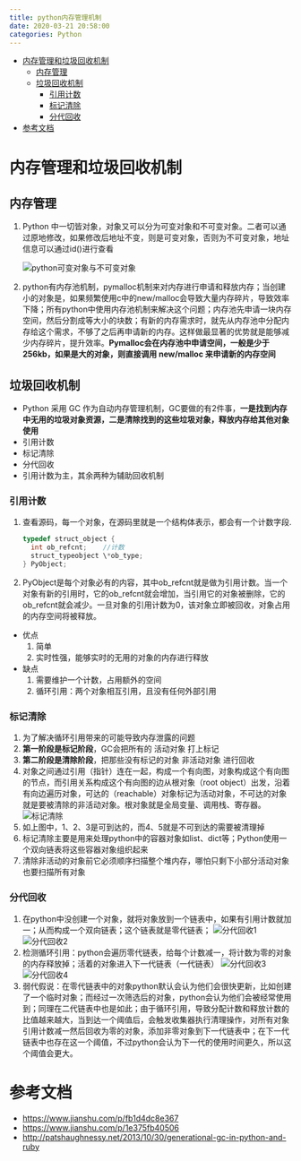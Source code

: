 ```yaml
---
title: python内存管理机制
date: 2020-03-21 20:58:00
categories: Python
---
```

<!-- TOC START min:1 max:3 link:true asterisk:false update:true -->
- [内存管理和垃圾回收机制](#内存管理和垃圾回收机制)
  - [内存管理](#内存管理)
  - [垃圾回收机制](#垃圾回收机制)
    - [引用计数](#引用计数)
    - [标记清除](#标记清除)
    - [分代回收](#分代回收)
- [参考文档](#参考文档)
<!-- TOC END -->

# 内存管理和垃圾回收机制

## 内存管理
1.  Python 中一切皆对象，对象又可以分为可变对象和不可变对象。二者可以通过原地修改，如果修改后地址不变，则是可变对象，否则为不可变对象，地址信息可以通过id()进行查看

    ![python可变对象与不可变对象](http://study.jeffqi.cn/python/python_changeable_and_unchangeable_object.jpg)

2.  python有内存池机制，pymalloc机制来对内存进行申请和释放内存；当创建小的对象是，如果频繁使用c中的new/malloc会导致大量内存碎片，导致效率下降；所有python中使用内存池机制来解决这个问题；内存池先申请一块内存空间，然后分割成等大小的块数；有新的内存需求时，就先从内存池中分配内存给这个需求，不够了之后再申请新的内存。这样做最显著的优势就是能够减少内存碎片，提升效率。**Pymalloc会在内存池中申请空间，一般是少于256kb，如果是大的对象，则直接调用 new/malloc 来申请新的内存空间**

## 垃圾回收机制
- Python 采用 GC 作为自动内存管理机制，GC要做的有2件事，**一是找到内存中无用的垃圾对象资源，二是清除找到的这些垃圾对象，释放内存给其他对象使用**
- 引用计数
- 标记清除
- 分代回收
- 引用计数为主，其余两种为辅助回收机制

### 引用计数
1.  查看源码，每一个对象，在源码里就是一个结构体表示，都会有一个计数字段.
    ```c
    typedef struct_object {
      int ob_refcnt;    //计数
      struct_typeobject \*ob_type;
    } PyObject;
    ```

2.  PyObject是每个对象必有的内容，其中ob_refcnt就是做为引用计数。当一个对象有新的引用时，它的ob_refcnt就会增加，当引用它的对象被删除，它的ob_refcnt就会减少。一旦对象的引用计数为0，该对象立即被回收，对象占用的内存空间将被释放。

- 优点
    1.  简单
    2.  实时性强，能够实时的无用的对象的内存进行释放
- 缺点
    1.  需要维护一个计数，占用额外的空间
    2.  循环引用：两个对象相互引用，且没有任何外部引用

### 标记清除
1.  为了解决循环引用带来的可能导致内存泄露的问题
2.  **第一阶段是标记阶段**，GC会把所有的 活动对象 打上标记
3.  **第二阶段是清除阶段**，把那些没有标记的对象 非活动对象 进行回收
4.  对象之间通过引用（指针）连在一起，构成一个有向图，对象构成这个有向图的节点，而引用关系构成这个有向图的边从根对象（root object）出发，沿着有向边遍历对象，可达的（reachable）对象标记为活动对象，不可达的对象就是要被清除的非活动对象。根对象就是全局变量、调用栈、寄存器。
![标记清除](http://study.jeffqi.cn/python/mark-gc.jpg)
5.  如上图中，1、2、3是可到达的，而4、5就是不可到达的需要被清理掉
6.  标记清除主要是用来处理python中的容器对象如list、dict等；Python使用一个双向链表将这些容器对象组织起来
7.  清除非活动的对象前它必须顺序扫描整个堆内存，哪怕只剩下小部分活动对象也要扫描所有对象

### 分代回收
1.  在python中没创建一个对象，就将对象放到一个链表中，如果有引用计数就加一；从而构成一个双向链表；这个链表就是零代链表；
![分代回收1](http://study.jeffqi.cn/python/gc-generator-1.png)
![分代回收2](http://study.jeffqi.cn/python/gc-generator-2.png)
2.  检测循环引用：python会遍历零代链表，给每个计数减一，将计数为零的对象的内存释放掉；活着的对象进入下一代链表（一代链表）
![分代回收3](http://study.jeffqi.cn/python/gc-generator-3.png)
![分代回收4](http://study.jeffqi.cn/python/gc-generator-4.png)
3.  弱代假说：在零代链表中的对象python默认会认为他们会很快更新，比如创建了一个临时对象；而经过一次筛选后的对象，python会认为他们会被经常使用到；同理在二代链表中也是如此；由于循环引用，导致分配计数和释放计数的比值越来越大，当到达一个阈值后，会触发收集器执行清理操作，对所有对象引用计数减一然后回收为零的对象，添加非零对象到下一代链表中；在下一代链表中也存在这一个阈值，不过python会认为下一代的使用时间更久，所以这个阈值会更大。

# 参考文档
- https://www.jianshu.com/p/fb1d4dc8e367
- https://www.jianshu.com/p/1e375fb40506
- http://patshaughnessy.net/2013/10/30/generational-gc-in-python-and-ruby
